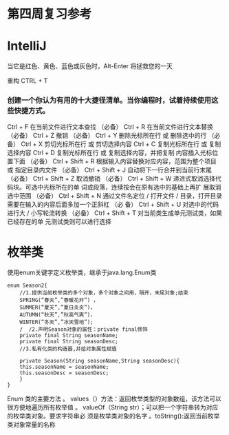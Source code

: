 # 第四周复习参考


# IntelliJ 

当它是红色、黄色、蓝色或灰色时，Alt-Enter 将拯救您的一天

重构 CTRL + T

### 创建一个你认为有用的十大捷径清单。当你编程时，试着持续使用这些快捷方式。
Ctrl + F 在当前⽂件进⾏⽂本查找 （必备）
Ctrl + R 在当前⽂件进⾏⽂本替换 （必备）
Ctrl + Z 撤销 （必备）
Ctrl + Y 删除光标所在⾏ 或 删除选中的⾏ （必备）
Ctrl + X 剪切光标所在⾏ 或 剪切选择内容
Ctrl + C 复制光标所在⾏ 或 复制选择内容
Ctrl + D 复制光标所在⾏ 或 复制选择内容，并把复制
内容插⼊光标位置下⾯ （必备）
Ctrl + Shift + R
根据输⼊内容替换对应内容，范围为整个项⽬
或 指定⽬录内⽂件 （必备）
Ctrl + Shift + J ⾃动将下⼀⾏合并到当前⾏末尾 （必备）
Ctrl + Shift + Z 取消撤销 （必备）
Ctrl + Shift + W
递进式取消选择代码块。可选中光标所在的单
词或段落，连续按会在原有选中的基础上再扩
展取消选中范围 （必备）
Ctrl + Shift + N
通过⽂件名定位 / 打开⽂件 / ⽬录，打开⽬录
需要在输⼊的内容后⾯多加⼀个正斜杠 （必
备）
Ctrl + Shift + U 对选中的代码进⾏⼤ / ⼩写轮流转换 （必备）
Ctrl + Shift + T 对当前类⽣成单元测试类，如果已经存在的单
元测试类则可以进⾏选择

# 枚举类

使用enum关键字定义枚举类，继承于java.lang.Enum类

```
enum Season2{
    //1.提供当前枚举类的多个对象，多个对象之间用，隔开，末尾对象;结束
    SPRING(“春天”,”春暖花开”) ，
    SUMMER(“夏天”,”夏日炎炎”)，
    AUTUMN(“秋天”,”秋高气爽”)，
    WINTER(“冬天”,”冰天雪地”);
    /  /2.声明Season对象的属性：private final修饰
    private final String seasonName;
    private final String seasonDesc;
    //3.私有化类的构造器,并给对象属性赋值

    private Season(String seasonName,String seasonDesc){
    this.seasonName = seasonName;
    this.seasonDesc = seasonDesc;
    }
}
```

Enum 类的主要方法
。 values（）方法：返回枚举类型的对象数组，该方法可以很方便地遍历所有枚举值
。 valueOf（String str）；可以把一个字符串转为对应的枚举类对象。要求字符串必
须是枚举类对象的名字
。toString():返回当前枚举类对象常量的名称